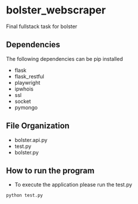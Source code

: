 # bolster_webscraper
Final fullstack task for bolster

## Dependencies
The following dependencies can be pip installed
* flask
* flask_restful
* playwright
* ipwhois
* ssl
* socket
* pymongo

## File Organization
* bolster.api.py
* test.py
* bolster.py

## How to run the program
* To execute the application please run the test.py
```
python test.py

```
